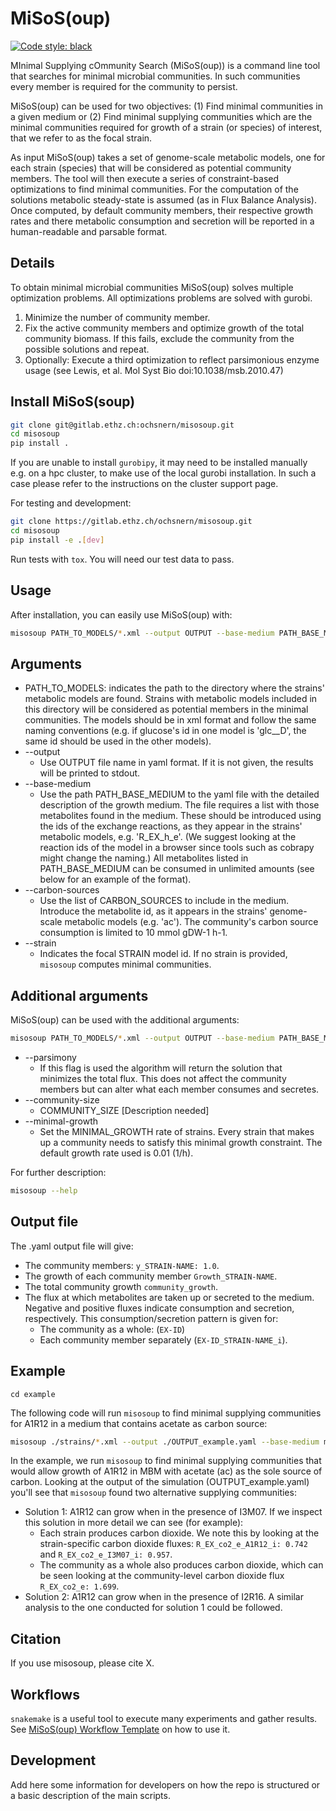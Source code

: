 # MiSoS(oup)

[![Code style: black](https://img.shields.io/badge/code%20style-black-000000.svg)](https://github.com/psf/black)

MInimal Supplying cOmmunity Search (MiSoS(oup)) is a command line tool that
searches for minimal microbial communities. In such communities every member
is required for the community to persist.

MiSoS(oup) can be used for two objectives: (1) Find minimal communities in a
given medium or (2) Find minimal supplying communities which are the minimal
communities required for growth of a strain (or species) of interest, that we
refer to as the focal strain.

As input MiSoS(oup) takes a set of genome-scale metabolic models, one for each
strain (species) that will be considered as potential community members. The
tool will then execute a series of constraint-based optimizations to find
minimal communities. For the computation of the solutions metabolic steady-state
is assumed (as in Flux Balance Analysis). Once computed, by default community
members, their respective growth rates and there metabolic consumption and
secretion will be reported in a human-readable and parsable format.

## Details

To obtain minimal microbial communities MiSoS(oup) solves multiple optimization
problems. All optimizations problems are solved with gurobi.

1. Minimize the number of community member.
2. Fix the active community members and optimize growth of the total community
   biomass. If this fails, exclude the community from the possible solutions and
   repeat.
3. Optionally: Execute a third optimization to reflect parsimonious enzyme usage
   (see Lewis, et al. Mol Syst Bio doi:10.1038/msb.2010.47)

## Install MiSoS(soup)

```bash
git clone git@gitlab.ethz.ch:ochsnern/misosoup.git
cd misosoup
pip install .
```

If you are unable to install `gurobipy`, it may need to be installed manually
e.g. on a hpc cluster, to make use of the local gurobi installation. In such
a case please refer to the instructions on the cluster support page.

For testing and development:

```bash
git clone https://gitlab.ethz.ch/ochsnern/misosoup.git
cd misosoup
pip install -e .[dev]
```

Run tests with `tox`. You will need our test data to pass.

## Usage
After installation, you can easily use MiSoS(oup) with:

```bash
misosoup PATH_TO_MODELS/*.xml --output OUTPUT --base-medium PATH_BASE_MEDIUM --carbon-sources CARBON_SOURCES --strain STRAIN
```

## Arguments

* PATH_TO_MODELS: indicates the path to the directory where the strains' metabolic models are found. Strains with metabolic models included in this directory will be considered as potential members in the minimal communities. The models should be in xml format and follow the same naming conventions (e.g. if glucose's id in one model is 'glc__D', the same id should be used in the other models). 
* --output
    * Use OUTPUT file name in yaml format. If it is not given, the results will be printed to stdout.
* --base-medium
    * Use the path PATH_BASE_MEDIUM to the yaml file with the detailed description of the growth medium. The file requires a list with those metabolites found in the medium. These should be introduced using the ids of the exchange reactions, as they appear in the strains' metabolic models, e.g. 'R_EX_h_e'. (We suggest looking at the reaction ids of the model in a browser since tools such as cobrapy might change the naming.) All metabolites listed in PATH_BASE_MEDIUM can be consumed in unlimited amounts (see below for an example of the format).
* --carbon-sources 
    * Use the list of CARBON_SOURCES to include in the medium. Introduce the metabolite id, as it appears in the strains' genome-scale metabolic models (e.g. 'ac'). The community's carbon source consumption is limited to 10 mmol gDW-1 h-1.
* --strain 
     * Indicates the focal STRAIN model id. If no strain is provided, `misosoup` computes minimal communities.

## Additional arguments

MiSoS(oup) can be used with the additional arguments:

```bash
misosoup PATH_TO_MODELS/*.xml --output OUTPUT --base-medium PATH_BASE_MEDIUM --carbon-sources CARBON_SOURCES --strain STRAIN --parsimony --community-size COMMUNITY_SIZE --minimal-growth MINIMAL_GROWTH --exchange-format EXCHANGE_FORMAT --validate --log LOG
```
* --parsimony
    * If this flag is used the algorithm will return the solution that minimizes the total flux. This does not affect the community members but can alter what each member consumes and secretes. 
* --community-size 
    * COMMUNITY_SIZE [Description needed]
* --minimal-growth 
    * Set the MINIMAL_GROWTH rate of strains. Every strain that makes up a community needs to satisfy this minimal growth constraint. The default growth rate used is 0.01 (1/h).

For further description:
```bash
misosoup --help
```
## Output file
The .yaml output file will give:

* The community members: ```y_STRAIN-NAME: 1.0```. 
* The growth of each community member ```Growth_STRAIN-NAME```. 
* The total community growth ```community_growth```. 
* The flux at which metabolites are taken up or secreted to the medium. Negative and positive fluxes indicate consumption and secretion, respectively. This consumption/secretion pattern is given for:
     * The community as a whole: (```EX-ID```) 
     * Each community member separately (```EX-ID_STRAIN-NAME_i```).  

## Example

```
cd example
```
The following code will run `misosoup` to find minimal supplying communities for A1R12 in a medium that contains acetate as carbon source:

```bash
misosoup ./strains/*.xml --output ./OUTPUT_example.yaml --base-medium medium_MBM_no_co2_hco3.yaml --carbon-sources ac --strain A1R12 --parsimony 
```

In the example, we run `misosoup`  to find minimal supplying communities that would allow growth of A1R12 in MBM with acetate (ac) as the sole source of carbon. Looking at the output of the simulation (OUTPUT_example.yaml) you'll see that `misosoup` found two alternative supplying communities: 

 * Solution 1: A1R12 can grow when in the presence of I3M07. If we inspect this solution in more detail we can see (for example): 
    * Each strain produces carbon dioxide. We note this by looking at the strain-specific carbon dioxide fluxes: `R_EX_co2_e_A1R12_i: 0.742` and `R_EX_co2_e_I3M07_i: 0.957`.
    * The community as a whole also produces carbon dioxide, which can be seen looking at the community-level carbon dioxide flux `R_EX_co2_e: 1.699`.
 * Solution 2:  A1R12 can grow when in the presence of I2R16. A similar analysis to the one conducted for solution 1 could be followed.


## Citation

If you use misosoup, please cite X.

## Workflows

`snakemake` is a useful tool to execute many experiments and gather results.
See [MiSoS(oup) Workflow Template](https://gitlab.ethz.ch/ochsnern/misosoup_workflow_template)
on how to use it.

## Development

Add here some information for developers on how the repo is structured or a basic description of the main scripts.
